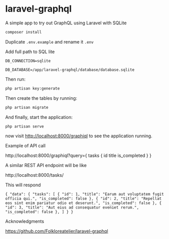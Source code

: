 # laravel-graphql

A simple app to try out GraphQL using Laravel with SQLite

```bash
composer install
```

Duplicate `.env.example` and rename it `.env`

Add full path to SQL lite 

`DB_CONNECTION=sqlite`

`DB_DATABASE=/app/laravel-graphql/database/database.sqlite`

Then run:

```bash
php artisan key:generate
```

Then create the tables by running:

```bash
php artisan migrate
```

And finally, start the application:

```bash
php artisan serve
```

now visit [http://localhost:8000/graphiql](http://localhost:8000/graphiql) to see the application running.

Example of API call

http://localhost:8000/graphiql?query={
  tasks {
    id
    title
    is_completed
  }
}

A similar REST API endpoint will be like 

http://localhost:8000/tasks/


This will respond 

`{
  "data": {
    "tasks": [
      {
        "id": 1,
        "title": "Earum aut voluptatem fugit officia qui.",
        "is_completed": false
      },
      {
        "id": 2,
        "title": "Repellat eos sint enim pariatur odio et deserunt.",
        "is_completed": false
      },
      {
        "id": 3,
        "title": "Aut eius ad consequatur eveniet rerum.",
        "is_completed": false
      },
    ]
  }
}`


Acknowledgments

https://github.com/Folkloreatelier/laravel-graphql